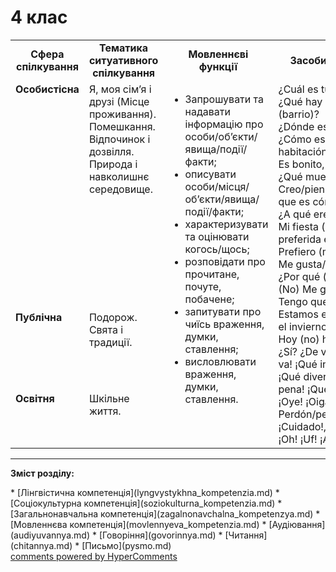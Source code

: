 <div id="hypercomments_widget" class="js-hypercomments-widget invisible"></div>

# 4 клас

<table>
  <tr>
    <td width="10%" align="center"><b>Сфера спілкування</b></td>
    <td width="10%" align="center"><b>Тематика ситуативного спілкування</b></td>
    <td width="40%" align="center"><b>Мовленнєві функції</b></td>
    <td width="60%" align="center"><b>Засоби вираження</b></td>
  </tr>
  <tr>
    <td width="10%" style="vertical-align:top !important;">
<b>Особистісна</b></td>
    <td width="10%" style="vertical-align:top !important;">
Я, моя сім’я і друзі (Місце проживання).<br>
Помешкання.<br>
Відпочинок і дозвілля.<br>
Природа і навколишнє середовище.<br></td>
    <td width="40%" style="vertical-align:top !important;" rowspan="3">
<ul type="disc">
<li>Запрошувати та надавати інформацію про особи/об’єкти/явища/події/факти;</li>
<li>описувати особи/місця/об’єкти/явища/події/факти;</li>
<li>характеризувати та оцінювати когось/щось;</li>
<li>розповідати про прочитане, почуте, побачене;</li>
<li>запитувати про чиїсь враження, думки, ставлення;</li>
<li>висловлювати враження, думки, ставлення.</li>
</ul>
</td>
    <td width="60%" style="vertical-align:top !important;" rowspan="3">
¿Cuál es tu dirección?<br>
¿Qué hay en tu ciudad (barrio)?<br>
¿Dónde está la plaza?<br>
¿Cómo es tu piso (tu habitación)?<br>
Es bonito, confortable.<br>
¿Qué muebles hay en...?<br>
Creo/pienso/me parece que es cómodo.<br>
¿A qué eres aficionado?<br>
Mi fiesta (asignatura) preferida es…<br>
Prefiero (más)...<br>
Me gusta/encanta …<br>
¿Por qué (no) te gusta…? (No) Me gusta porque…<br>
Tengo que/hay que.<br>
Estamos en invierno/es el invierno.<br>
Hoy (no) hace sol...<br>
¿Sí? ¿De verdad? ¡Qué va! ¡Qué interesante!<br>
¡Qué divertido! ¡Qué pena! ¡Qué suerte!<br>
¡Oye! ¡Oiga!<br>
Perdón/perdone/Perdona<br>
¡Cuidado!, ¡Silencio! ¡Ajá!, ¡Oh! ¡Uf! ¡Ay!<br>
</td>
  </tr>
<tr>
    <td width="10%" style="vertical-align:top !important;">
<b>Публічна</b></td>
    <td width="10%" style="vertical-align:top !important;">
Подорож.<br>
Свята і традиції.<br></td>
</tr>
<tr>
    <td width="10%" style="vertical-align:top !important;">
<b>Освітня</b></td>
    <td width="10%" style="vertical-align:top !important;">
Шкільне життя.</td>
</tr>
</table>

<hr>
<p><b>Зміст розділу:</b></p>
   * [Лінгвістична компетенція](lyngvystykhna_kompetenzia.md)
   * [Соціокультурна компетенція](soziokulturna_kompetenzia.md)
   * [Загальнонавчальна компетенція](zagalnonavchalna_kompetenzya.md)
   * [Мовленнєва компетенція](movlennyeva_kompetenzia.md)
       * [Аудіювання](audiyuvannya.md)
       * [Говоріння](govorinnya.md)
       * [Читання](chitannya.md)
       * [Письмо](pysmo.md)

<div class="js-hypercomments-container">
    <a href="http://hypercomments.com" class="hc-link" title="comments widget">comments powered by HyperComments</a>
</div>